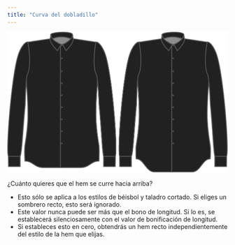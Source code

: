 ```yaml
---
title: "Curva del dobladillo"
---
```


![Curva del dobladillo](hemcurve.svg)

¿Cuánto quieres que el hem se curre hacia arriba?

<Note>

- Esto sólo se aplica a los estilos de béisbol y taladro cortado. Si eliges un sombrero recto, esto será ignorado.
- Este valor nunca puede ser más que el bono de longitud. Si lo es, se establecerá silenciosamente con el valor de bonificación de longitud.
- Si estableces esto en cero, obtendrás un hem recto independientemente del estilo de la hem que elijas.

</Note>





